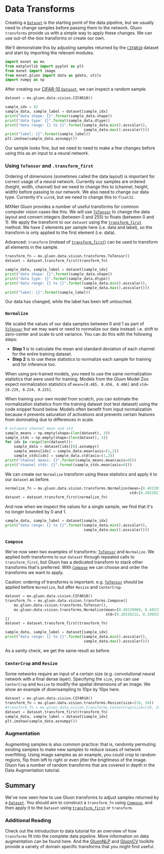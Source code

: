 <!--- Licensed to the Apache Software Foundation (ASF) under one -->
<!--- or more contributor license agreements.  See the NOTICE file -->
<!--- distributed with this work for additional information -->
<!--- regarding copyright ownership.  The ASF licenses this file -->
<!--- to you under the Apache License, Version 2.0 (the -->
<!--- "License"); you may not use this file except in compliance -->
<!--- with the License.  You may obtain a copy of the License at -->

<!---   http://www.apache.org/licenses/LICENSE-2.0 -->

<!--- Unless required by applicable law or agreed to in writing, -->
<!--- software distributed under the License is distributed on an -->
<!--- "AS IS" BASIS, WITHOUT WARRANTIES OR CONDITIONS OF ANY -->
<!--- KIND, either express or implied.  See the License for the -->
<!--- specific language governing permissions and limitations -->
<!--- under the License. -->

# Data Transforms

Creating a [`Dataset`](https://mxnet.incubator.apache.org/api/python/gluon/data.html?highlight=dataset#mxnet.gluon.data.Dataset) is the starting point of the data pipeline, but we usually need to change samples before passing them to the network. Gluon `transforms` provide us with a simple way to apply these changes. We can use out-of-the-box transforms or create our own.

We'll demonstrate this by adjusting samples returned by the [`CIFAR10`](https://mxnet.incubator.apache.org/api/python/gluon/data.html?highlight=cifar#mxnet.gluon.data.vision.datasets.CIFAR10) dataset and start by importing the relevant modules.


```python
import mxnet as mx
from matplotlib import pyplot as plt
from mxnet import image
from mxnet.gluon import data as gdata, utils
import numpy as np
```

After creating our [CIFAR-10 `Dataset`]([`CIFAR10`](https://mxnet.incubator.apache.org/api/python/gluon/data.html?highlight=cifar#mxnet.gluon.data.vision.datasets.CIFAR10)), we can inspect a random sample.


```python
dataset = mx.gluon.data.vision.CIFAR10()
```


```python
sample_idx = 42
sample_data, sample_label = dataset[sample_idx]
print("data shape: {}".format(sample_data.shape))
print("data type: {}".format(sample_data.dtype))
print("data range: {} to {}".format(sample_data.min().asscalar(),
                                    sample_data.max().asscalar()))
print("label: {}".format(sample_label))
plt.imshow(sample_data.asnumpy())
```

Our sample looks fine, but we need to need to make a few changes before using this as an input to a neural network.

### Using `ToTensor` and `.transform_first`

Ordering of dimensions (sometimes called the data layout) is important for correct usage of a neural network. Currently our samples are ordered (height, width, channel) but we need to change this to (channel, height, width) before passing to our network. We also need to change our data type. Currently it's `uint8`, but we need to change this to `float32`.

MXNet Gluon provides a number of useful transforms for common computer vision cases like this. We will use [`ToTensor`](https://mxnet.incubator.apache.org/api/python/gluon/data.html?highlight=totens#mxnet.gluon.data.vision.transforms.ToTensor) to change the data layout and convert integers (between 0 and 255) to floats (between 0 and 1). We apply the transform to our `dataset` using the [`transform_first`](https://mxnet.incubator.apache.org/api/python/gluon/data.html?highlight=transform_first#mxnet.gluon.data.Dataset.transform_first) method. We have 2 elements per sample here (i.e. data and label), so the transform is only applied to the first element (i.e. data).

Advanced: `transform` (instead of [`transform_first`](https://mxnet.incubator.apache.org/api/python/gluon/data.html?highlight=transform_first#mxnet.gluon.data.Dataset.transform_first)) can be used to transform all elements in the sample.


```python
transform_fn = mx.gluon.data.vision.transforms.ToTensor()
dataset = dataset.transform_first(transform_fn)
```


```python
sample_data, sample_label = dataset[sample_idx]
print("data shape: {}".format(sample_data.shape))
print("data type: {}".format(sample_data.dtype))
print("data range: {} to {}".format(sample_data.min().asscalar(),
                                    sample_data.max().asscalar()))
print("label: {}".format(sample_label))
```

Our data has changed, while the label has been left untouched.

### `Normalize`

We scaled the values of our data samples between 0 and 1 as part of [`ToTensor`](https://mxnet.incubator.apache.org/api/python/gluon/data.html?highlight=totens#mxnet.gluon.data.vision.transforms.ToTensor) but we may want or need to normalize our data instead: i.e. shift to zero-center and scale to unit variance. You can do this with the following steps:

* **Step 1** is to calculate the mean and standard deviation of each channel for the entire training dataset.
* **Step 2** is to use these statistics to normalize each sample for training and for inference too.

When using pre-trained models, you need to use the same normalization statistics that were used for training. Models from the Gluon Model Zoo expect normalization statistics of `mean=[0.485, 0.456, 0.406]` and `std=[0.229, 0.224, 0.225]`.

When training your own model from scratch, you can estimate the normalization statistics from the training dataset (not test dataset) using the code snippet found below. Models often benefit from input normalization because it prevents saturation of activations and prevents certain features from dominating due to differences in scale.


```python
# estimate channel mean and std
sample_means = np.empty(shape=(len(dataset), 3))
sample_stds = np.empty(shape=(len(dataset), 3))
for idx in range(len(dataset)):
    sample_data = dataset[idx][0].asnumpy()
    sample_means[idx] = sample_data.mean(axis=(1,2))
    sample_stds[idx] = sample_data.std(axis=(1,2))
print("channel means: {}".format(sample_means.mean(axis=0)))
print("channel stds: {}".format(sample_stds.mean(axis=0)))
```

We can create our `Normalize` transform using these statistics and apply it to our `dataset` as before.


```python
normalize_fn = mx.gluon.data.vision.transforms.Normalize(mean=[0.49139969, 0.48215842, 0.44653093],
                                                         std=[0.20220212, 0.19931542, 0.20086347])
dataset = dataset.transform_first(normalize_fn)
```

And now when we inspect the values for a single sample, we find that it's no longer bounded by 0 and 1.


```python
sample_data, sample_label = dataset[sample_idx]
print("data range: {} to {}".format(sample_data.min().asscalar(),
                                    sample_data.max().asscalar()))
```

### `Compose`

We've now seen two examples of transforms: [`ToTensor`](https://mxnet.incubator.apache.org/api/python/gluon/data.html?highlight=totens#mxnet.gluon.data.vision.transforms.ToTensor) and `Normalize`. We applied both transforms to our `dataset` through repeated calls to `transform_first`, but Gluon has a dedicated transform to stack other transforms that's preferred. With [`Compose`](https://mxnet.incubator.apache.org/api/python/gluon/data.html?highlight=compose#mxnet.gluon.data.vision.transforms.Compose) we can choose and order the transforms we want to apply.

Caution: ordering of transforms is important. e.g. [`ToTensor`](https://mxnet.incubator.apache.org/api/python/gluon/data.html?highlight=totens#mxnet.gluon.data.vision.transforms.ToTensor) should be applied before `Normalize`, but after `Resize` and `CenterCrop`.


```python
dataset = mx.gluon.data.vision.CIFAR10()
transform_fn = mx.gluon.data.vision.transforms.Compose([
    mx.gluon.data.vision.transforms.ToTensor(),
    mx.gluon.data.vision.transforms.Normalize(mean=[0.49139969, 0.48215842, 0.44653093],
                                              std=[0.20220212, 0.19931542, 0.20086347]),
])
dataset = dataset.transform_first(transform_fn)
```


```python
sample_data, sample_label = dataset[sample_idx]
print("data range: {} to {}".format(sample_data.min().asscalar(),
                                    sample_data.max().asscalar()))
```

As a sanity check, we get the same result as before.

### `CenterCrop` and `Resize`

Some networks require an input of a certain size (e.g. convolutional neural network with a final dense layer). Specifying the `size`, you can use `CenterCrop` and `Resize` to modify the spatial dimensions of an image. We show an example of downsampling to 10px by 10px here.


```python
dataset = mx.gluon.data.vision.CIFAR10()
transform_fn = mx.gluon.data.vision.transforms.Resize(size=(10, 10))
#transform_fn = mx.gluon.data.vision.transforms.CenterCrop(size=(10, 10))
dataset = dataset.transform_first(transform_fn)
sample_data, sample_label = dataset[sample_idx]
plt.imshow(sample_data.asnumpy())
```

### Augmentation

Augmenting samples is also common practice: that is, randomly permuting existing samples to make new samples to reduce issues of network overfitting. Using image samples as an example, you could crop to random regions, flip from left to right or even jitter the brightness of the image. Gluon has a number of random transforms that are covered in depth in the Data Augmentation tutorial.

## Summary

We've now seen how to use Gluon transforms to adjust samples returned by a [`Dataset`](https://mxnet.incubator.apache.org/api/python/gluon/data.html?highlight=dataset#mxnet.gluon.data.Dataset). You should aim to construct a `transform_fn` using [`Compose`](https://mxnet.incubator.apache.org/api/python/gluon/data.html?highlight=compose#mxnet.gluon.data.vision.transforms.Compose), and then apply it to the `Dataset` using [`transform_first`](https://mxnet.incubator.apache.org/api/python/gluon/data.html?highlight=transform_first#mxnet.gluon.data.Dataset.transform_first) or `transform`.

### Additional Reading

Check out the introduction to data tutorial for an overview of how `transforms` fit into the complete data pipeline. More information on data augmentation can be found here. And the [GluonNLP](https://gluon-nlp.mxnet.io/api/modules/data.html) and [GluonCV](https://gluon-cv.mxnet.io/api/data.transforms.html) toolkits provide a variety of domain specific transforms that you might find useful.

<!-- INSERT SOURCE DOWNLOAD BUTTONS -->